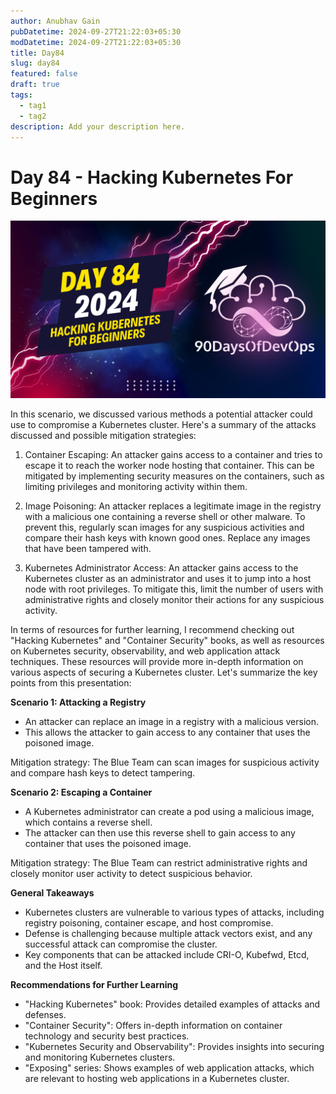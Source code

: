 ```yaml
---
author: Anubhav Gain
pubDatetime: 2024-09-27T21:22:03+05:30
modDatetime: 2024-09-27T21:22:03+05:30
title: Day84
slug: day84
featured: false
draft: true
tags:
  - tag1
  - tag2
description: Add your description here.
---
```


# Day 84 - Hacking Kubernetes For Beginners

[![Watch the video](thumbnails/day84.png)](https://www.youtube.com/watch?v=ZUHUEZKl0vc)

In this scenario, we discussed various methods a potential attacker could use to compromise a Kubernetes cluster. Here's a summary of the attacks discussed and possible mitigation strategies:

1. Container Escaping: An attacker gains access to a container and tries to escape it to reach the worker node hosting that container. This can be mitigated by implementing security measures on the containers, such as limiting privileges and monitoring activity within them.

2. Image Poisoning: An attacker replaces a legitimate image in the registry with a malicious one containing a reverse shell or other malware. To prevent this, regularly scan images for any suspicious activities and compare their hash keys with known good ones. Replace any images that have been tampered with.

3. Kubernetes Administrator Access: An attacker gains access to the Kubernetes cluster as an administrator and uses it to jump into a host node with root privileges. To mitigate this, limit the number of users with administrative rights and closely monitor their actions for any suspicious activity.

In terms of resources for further learning, I recommend checking out "Hacking Kubernetes" and "Container Security" books, as well as resources on Kubernetes security, observability, and web application attack techniques. These resources will provide more in-depth information on various aspects of securing a Kubernetes cluster.
Let's summarize the key points from this presentation:

**Scenario 1: Attacking a Registry**

- An attacker can replace an image in a registry with a malicious version.
- This allows the attacker to gain access to any container that uses the poisoned image.

Mitigation strategy: The Blue Team can scan images for suspicious activity and compare hash keys to detect tampering.

**Scenario 2: Escaping a Container**

- A Kubernetes administrator can create a pod using a malicious image, which contains a reverse shell.
- The attacker can then use this reverse shell to gain access to any container that uses the poisoned image.

Mitigation strategy: The Blue Team can restrict administrative rights and closely monitor user activity to detect suspicious behavior.

**General Takeaways**

- Kubernetes clusters are vulnerable to various types of attacks, including registry poisoning, container escape, and host compromise.
- Defense is challenging because multiple attack vectors exist, and any successful attack can compromise the cluster.
- Key components that can be attacked include CRI-O, Kubefwd, Etcd, and the Host itself.

**Recommendations for Further Learning**

- "Hacking Kubernetes" book: Provides detailed examples of attacks and defenses.
- "Container Security": Offers in-depth information on container technology and security best practices.
- "Kubernetes Security and Observability": Provides insights into securing and monitoring Kubernetes clusters.
- "Exposing" series: Shows examples of web application attacks, which are relevant to hosting web applications in a Kubernetes cluster.
